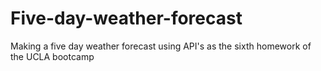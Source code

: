 # Five-day-weather-forecast
Making a five day weather forecast using API's as the sixth homework of the UCLA bootcamp 
